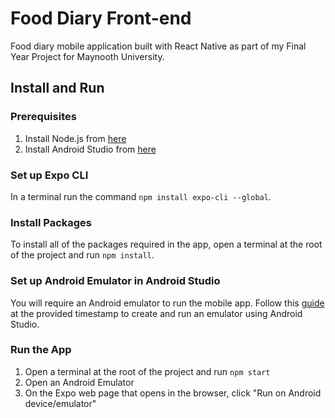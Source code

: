 # Food Diary Front-end

Food diary mobile application built with React Native as part of my Final Year Project for Maynooth University.

## Install and Run

### Prerequisites

1. Install Node.js from [here](https://nodejs.org/en/)
2. Install Android Studio from [here](https://developer.android.com/studio)

### Set up Expo CLI

In a terminal run the command `npm install expo-cli --global`.

### Install Packages

To install all of the packages required in the app, open a terminal at the root of the project and run `npm install`.

### Set up Android Emulator in Android Studio

You will require an Android emulator to run the mobile app. Follow this [guide](https://youtu.be/pflXnUNMsNk?t=516) at the provided timestamp to create and run an emulator using Android Studio.

### Run the App

1. Open a terminal at the root of the project and run `npm start`
2. Open an Android Emulator
3. On the Expo web page that opens in the browser, click "Run on Android device/emulator"

